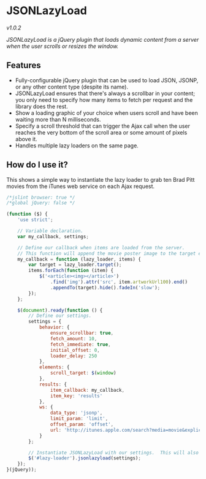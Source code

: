 # JSONLazyLoad
*v1.0.2*

*JSONLazyLoad is a jQuery plugin that loads dynamic content from a server when the user scrolls or resizes the window.*

## Features
- Fully-configurable jQuery plugin that can be used to load JSON, JSONP, or any other content type (despite its name).
- JSONLazyLoad ensures that there's always a scrollbar in your content; you only need to specify how many items to fetch per request and the library does the rest.
- Show a loading graphic of your choice when users scroll and have been waiting more than N milliseconds.
- Specify a scroll threshold that can trigger the Ajax call when the user reaches the very bottom of the scroll area or some amount of pixels above it.
- Handles multiple lazy loaders on the same page.

## How do I use it?

This shows a simple way to instantiate the lazy loader to grab ten Brad Pitt movies from the iTunes web service on each Ajax request.

```javascript
/*jslint browser: true */
/*global jQuery: false */

(function ($) {
    'use strict';

    // Variable declaration.
    var my_callback, settings;

    // Define our callback when items are loaded from the server.
    // This function will append the movie poster image to the target element.
    my_callback = function (lazy_loader, items) {
        var target = lazy_loader.target();
        items.forEach(function (item) {
            $('<article><img></article>')
                .find('img').attr('src', item.artworkUrl100).end()
                .appendTo(target).hide().fadeIn('slow');
        });
    };

    $(document).ready(function () {
        // Define our settings.
        settings = {
            behavior: {
                ensure_scrollbar: true,
                fetch_amount: 10,
                fetch_immediate: true,
                initial_offset: 0,
                loader_delay: 250
            },
            elements: {
                scroll_target: $(window)
            },
            results: {
                item_callback: my_callback,
                item_key: 'results'
            },
            ws: {
                data_type: 'jsonp',
                limit_param: 'limit',
                offset_param: 'offset',
                url: 'http://itunes.apple.com/search?media=movie&explicit=No&term=Brad+Pitt'
            }
        };

        // Instantiate JSONLazyLoad with our settings.  This will also fire off the initial Ajax request(s).
        $('#lazy-loader').jsonlazyload(settings);
    });
}(jQuery));
```